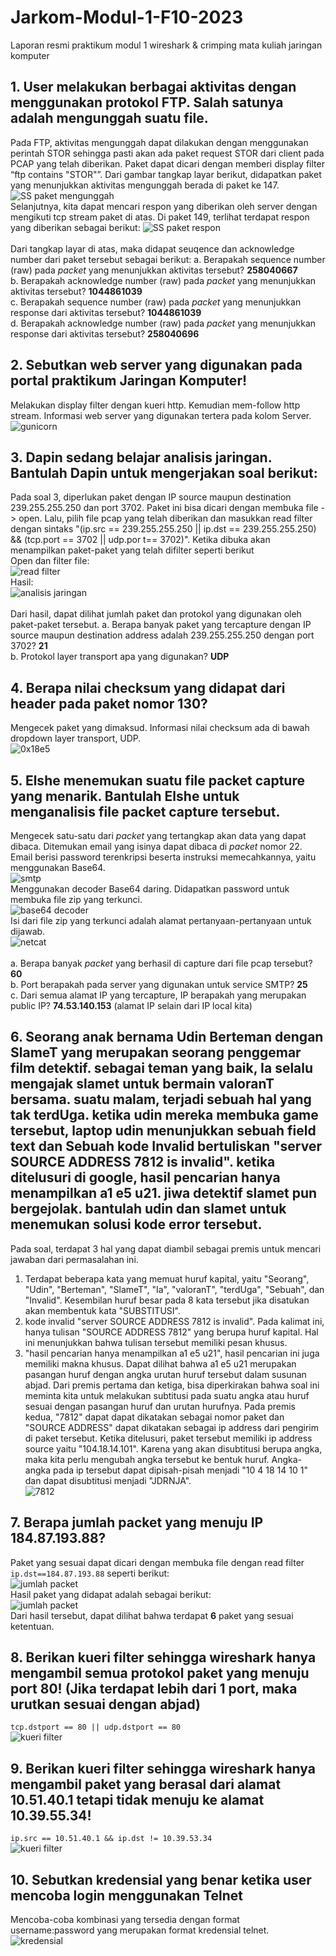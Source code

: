 # Jarkom-Modul-1-F10-2023
Laporan resmi praktikum modul 1 wireshark &amp; crimping mata kuliah jaringan komputer

## 1. User melakukan berbagai aktivitas dengan menggunakan protokol FTP. Salah satunya adalah mengunggah suatu file.
Pada FTP, aktivitas mengunggah dapat dilakukan dengan menggunakan perintah STOR sehingga pasti akan ada paket request STOR dari client pada PCAP yang telah diberikan. Paket dapat dicari dengan memberi display filter “ftp contains "STOR"”. Dari gambar tangkap layar berikut, didapatkan paket yang menunjukkan aktivitas mengunggah berada di paket ke 147.<br />
![SS paket mengunggah](tangkaplayar/1a.png)<br />
Selanjutnya, kita dapat mencari respon yang diberikan oleh server dengan mengikuti tcp stream paket di atas. Di paket 149, terlihat terdapat respon yang diberikan sebagai berikut:
![SS paket respon](tangkaplayar/1b.png)<br /><br />
Dari tangkap layar di atas, maka didapat seuqence dan acknowledge number dari paket tersebut sebagai berikut:
a. Berapakah sequence number (raw) pada _packet_ yang menunjukkan aktivitas tersebut? **258040667**<br />
b. Berapakah acknowledge number (raw) pada _packet_ yang menunjukkan aktivitas tersebut? **1044861039**<br />
c. Berapakah sequence number (raw) pada _packet_ yang menunjukkan response dari aktivitas tersebut? **1044861039**<br />
d. Berapakah acknowledge number (raw) pada _packet_ yang menunjukkan response dari aktivitas tersebut? **258040696**

## 2. Sebutkan web server yang digunakan pada portal praktikum Jaringan Komputer!
Melakukan display filter dengan kueri http. Kemudian mem-follow http stream. Informasi web server yang digunakan tertera pada kolom Server.<br />
![gunicorn](tangkaplayar/2.png)

## 3. Dapin sedang belajar analisis jaringan. Bantulah Dapin untuk mengerjakan soal berikut:
Pada soal 3, diperlukan paket dengan IP source maupun destination 239.255.255.250 dan port 3702. Paket ini bisa dicari dengan membuka file -> open. Lalu, pilih file pcap yang telah diberikan dan masukkan read filter dengan sintaks "(ip.src == 239.255.255.250 || ip.dst == 239.255.255.250) && (tcp.port == 3702 || udp.por t== 3702)". Ketika dibuka akan menampilkan paket-paket yang telah difilter seperti berikut<br />
Open dan filter file:<br />
![read filter](tangkaplayar/3-a.png)<br />
Hasil:<br />
![analisis jaringan](tangkaplayar/3-b.png)<br /><br />
Dari hasil, dapat dilihat jumlah paket dan protokol yang digunakan oleh paket-paket tersebut.
a. Berapa banyak paket yang tercapture dengan IP source maupun destination address adalah 239.255.255.250 dengan port 3702? **21**<br />
b. Protokol layer transport apa yang digunakan? **UDP**

## 4. Berapa nilai checksum yang didapat dari header pada paket nomor 130?
Mengecek paket yang dimaksud. Informasi nilai checksum ada di bawah dropdown layer transport, UDP.<br />
![0x18e5](tangkaplayar/4.png)

## 5. Elshe menemukan suatu file packet capture yang menarik. Bantulah Elshe untuk menganalisis file packet capture tersebut.
Mengecek satu-satu dari _packet_ yang tertangkap akan data yang dapat dibaca. Ditemukan email yang isinya dapat dibaca di _packet_ nomor 22. Email berisi password terenkripsi beserta instruksi memecahkannya, yaitu menggunakan Base64.<br />
![smtp](tangkaplayar/5a.png)<br />
Menggunakan decoder Base64 daring. Didapatkan password untuk membuka file zip yang terkunci.<br />
![base64 decoder](tangkaplayar/5b.png)<br />
Isi dari file zip yang terkunci adalah alamat pertanyaan-pertanyaan untuk dijawab.<br />
![netcat](tangkaplayar/5c.png)<br /><br />
a. Berapa banyak _packet_ yang berhasil di capture dari file pcap tersebut? **60**<br />
b. Port berapakah pada server yang digunakan untuk service SMTP? **25**<br />
c. Dari semua alamat IP yang tercapture, IP berapakah yang merupakan public IP? **74.53.140.153** (alamat IP selain dari IP local kita)

## 6. Seorang anak bernama Udin Berteman dengan SlameT yang merupakan seorang penggemar film detektif. sebagai teman yang baik, Ia selalu mengajak slamet untuk bermain valoranT bersama. suatu malam, terjadi sebuah hal yang tak terdUga. ketika udin mereka membuka game tersebut, laptop udin menunjukkan sebuah field text dan Sebuah kode Invalid bertuliskan "server SOURCE ADDRESS 7812 is invalid". ketika ditelusuri di google, hasil pencarian hanya menampilkan a1 e5 u21. jiwa detektif slamet pun bergejolak. bantulah udin dan slamet untuk menemukan solusi kode error tersebut.
Pada soal, terdapat 3 hal yang dapat diambil sebagai premis untuk mencari jawaban dari permasalahan ini.
1. Terdapat beberapa kata yang memuat huruf kapital, yaitu "Seorang", "Udin", "Berteman", "SlameT", "Ia", "valoranT", "terdUga", "Sebuah", dan "Invalid". Kesembilan huruf besar pada 8 kata tersebut jika disatukan akan membentuk kata "SUBSTITUSI".
2. kode invalid "server SOURCE ADDRESS 7812 is invalid". Pada kalimat ini, hanya tulisan "SOURCE ADDRESS 7812" yang berupa huruf kapital. Hal ini menunjukkan bahwa tulisan tersebut memiliki pesan khusus.
3. "hasil pencarian hanya menampilkan a1 e5 u21", hasil pencarian ini juga memiliki makna khusus. Dapat dilihat bahwa a1 e5 u21 merupakan pasangan huruf dengan angka urutan huruf tersebut dalam susunan abjad.
Dari premis pertama dan ketiga, bisa diperkirakan bahwa soal ini meminta kita untuk melakukan subtitusi pada suatu angka atau huruf sesuai dengan pasangan huruf dan urutan hurufnya. Pada premis kedua, "7812" dapat dapat dikatakan sebagai nomor paket dan "SOURCE ADDRESS" dapat dikatakan sebagai ip address dari pengirim di paket tersebut. Ketika ditelusuri, paket tersebut memiliki ip address source yaitu "104.18.14.101". Karena yang akan disubtitusi berupa angka, maka kita perlu mengubah angka tersebut ke bentuk huruf. Angka-angka pada ip tersebut dapat dipisah-pisah menjadi "10 4 18 14 10 1" dan dapat disubtitusi menjadi "JDRNJA".<br />
![7812](tangkaplayar/6.png)

## 7. Berapa jumlah packet yang menuju IP 184.87.193.88?
Paket yang sesuai dapat dicari dengan membuka file dengan read filter `ip.dst==184.87.193.88` seperti berikut:<br />
![jumlah packet](tangkaplayar/7-a.png)<br />
Hasil paket yang didapat adalah sebagai berikut:<br />
![jumlah packet](tangkaplayar/7-b.png)<br />
Dari hasil tersebut, dapat dilihat bahwa terdapat **6** paket yang sesuai ketentuan.

## 8. Berikan kueri filter sehingga wireshark hanya mengambil semua protokol paket yang menuju port 80! (Jika terdapat lebih dari 1 port, maka urutkan sesuai dengan abjad)
`tcp.dstport == 80 || udp.dstport == 80`<br />
![kueri filter](tangkaplayar/8.png)

## 9. Berikan kueri filter sehingga wireshark hanya mengambil paket yang berasal dari alamat 10.51.40.1 tetapi tidak menuju ke alamat 10.39.55.34!
`ip.src == 10.51.40.1 && ip.dst != 10.39.53.34`<br />
![kueri filter](tangkaplayar/9.png)

## 10. Sebutkan kredensial yang benar ketika user mencoba login menggunakan Telnet
Mencoba-coba kombinasi yang tersedia dengan format username:password yang merupakan format kredensial telnet.<br />
![kredensial](tangkaplayar/10.png)